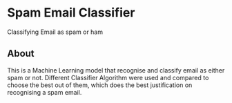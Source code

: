 # Spam Email Classifier
Classifying Email as spam or ham

## About
This is a Machine Learning model that recognise and classify email as either spam or not. Different Classifier Algorithm were used and compared to choose the best out of them, which does the best justification on recognising a spam email.
